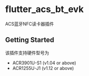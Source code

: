# flutter_acs_bt_evk

ACS蓝牙NFC读卡器插件

## Getting Started

该插件支持硬件型号为
- ACR3901U-S1 (v1.04 or above)
- ACR1255U-J1 (v1.12 or above)

